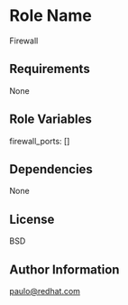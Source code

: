 Role Name
=========

Firewall

Requirements
------------

None

Role Variables
--------------

firewall_ports: []

Dependencies
------------

None

License
-------

BSD

Author Information
------------------

paulo@redhat.com
